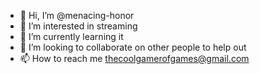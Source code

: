 - 👋 Hi, I’m @menacing-honor
- 👀 I’m interested in streaming
- 🌱 I’m currently learning it
- 💞️ I’m looking to collaborate on other people to help out
- 📫 How to reach me thecoolgamerofgames@gmail.com

<!---
menacing-honor is a ✨ special ✨ repository because its `README.md` (this file) appears on your GitHub profile.
You can click the Preview link to take a look at your changes.
--->
